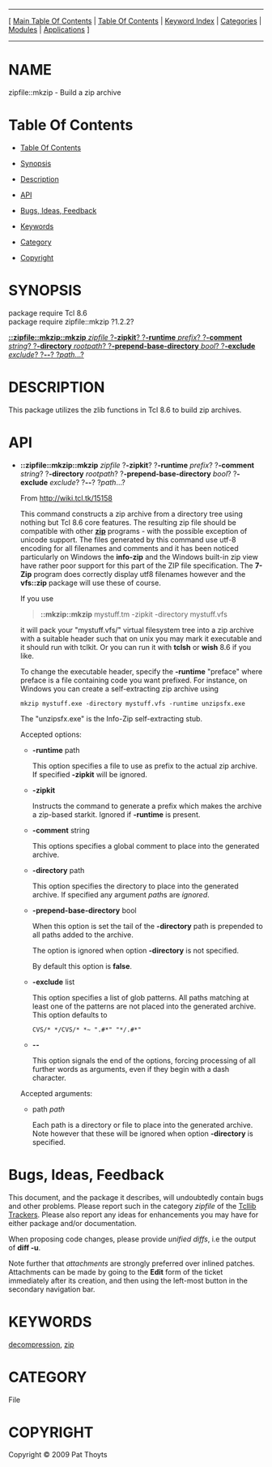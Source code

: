 
[//000000001]: # (zipfile::mkzip \- Zip archive creation)
[//000000002]: # (Generated from file 'mkzip\.man' by tcllib/doctools with format 'markdown')
[//000000003]: # (Copyright &copy; 2009 Pat Thoyts)
[//000000004]: # (zipfile::mkzip\(n\) 1\.2\.2 tcllib "Zip archive creation")

<hr> [ <a href="../../../../toc.md">Main Table Of Contents</a> &#124; <a
href="../../../toc.md">Table Of Contents</a> &#124; <a
href="../../../../index.md">Keyword Index</a> &#124; <a
href="../../../../toc0.md">Categories</a> &#124; <a
href="../../../../toc1.md">Modules</a> &#124; <a
href="../../../../toc2.md">Applications</a> ] <hr>

# NAME

zipfile::mkzip \- Build a zip archive

# <a name='toc'></a>Table Of Contents

  - [Table Of Contents](#toc)

  - [Synopsis](#synopsis)

  - [Description](#section1)

  - [API](#section2)

  - [Bugs, Ideas, Feedback](#section3)

  - [Keywords](#keywords)

  - [Category](#category)

  - [Copyright](#copyright)

# <a name='synopsis'></a>SYNOPSIS

package require Tcl 8\.6  
package require zipfile::mkzip ?1\.2\.2?  

[__::zipfile::mkzip::mkzip__ *zipfile* ?__\-zipkit__? ?__\-runtime__ *prefix*? ?__\-comment__ *string*? ?__\-directory__ *rootpath*? ?__\-prepend\-base\-directory__ *bool*? ?__\-exclude__ *exclude*? ?__\-\-__? ?*path*\.\.\.?](#1)  

# <a name='description'></a>DESCRIPTION

This package utilizes the zlib functions in Tcl 8\.6 to build zip archives\.

# <a name='section2'></a>API

  - <a name='1'></a>__::zipfile::mkzip::mkzip__ *zipfile* ?__\-zipkit__? ?__\-runtime__ *prefix*? ?__\-comment__ *string*? ?__\-directory__ *rootpath*? ?__\-prepend\-base\-directory__ *bool*? ?__\-exclude__ *exclude*? ?__\-\-__? ?*path*\.\.\.?

    From [http://wiki\.tcl\.tk/15158](http://wiki\.tcl\.tk/15158)

    This command constructs a zip archive from a directory tree using nothing
    but Tcl 8\.6 core features\. The resulting zip file should be compatible with
    other __[zip](\.\./\.\./\.\./\.\./index\.md\#zip)__ programs \- with the
    possible exception of unicode support\. The files generated by this command
    use utf\-8 encoding for all filenames and comments and it has been noticed
    particularly on Windows the __info\-zip__ and the Windows built\-in zip
    view have rather poor support for this part of the ZIP file specification\.
    The __7\-Zip__ program does correctly display utf8 filenames however and
    the __vfs::zip__ package will use these of course\.

    If you use

    > __::mkzip::mkzip__ mystuff\.tm \-zipkit \-directory mystuff\.vfs

    it will pack your "mystuff\.vfs/" virtual filesystem tree into a zip archive
    with a suitable header such that on unix you may mark it executable and it
    should run with tclkit\. Or you can run it with __tclsh__ or __wish__
    8\.6 if you like\.

    To change the executable header, specify the __\-runtime__ "preface"
    where preface is a file containing code you want prefixed\. For instance, on
    Windows you can create a self\-extracting zip archive using

        mkzip mystuff.exe -directory mystuff.vfs -runtime unzipsfx.exe

    The "unzipsfx\.exe" is the Info\-Zip self\-extracting stub\.

    Accepted options:

      * __\-runtime__ path

        This option specifies a file to use as prefix to the actual zip archive\.
        If specified __\-zipkit__ will be ignored\.

      * __\-zipkit__

        Instructs the command to generate a prefix which makes the archive a
        zip\-based starkit\. Ignored if __\-runtime__ is present\.

      * __\-comment__ string

        This options specifies a global comment to place into the generated
        archive\.

      * __\-directory__ path

        This option specifies the directory to place into the generated archive\.
        If specified any argument *path*s are *ignored*\.

      * __\-prepend\-base\-directory__ bool

        When this option is set the tail of the __\-directory__ path is
        prepended to all paths added to the archive\.

        The option is ignored when option __\-directory__ is not specified\.

        By default this option is __false__\.

      * __\-exclude__ list

        This option specifies a list of glob patterns\. All paths matching at
        least one of the patterns are not placed into the generated archive\.
        This option defaults to

            CVS/* */CVS/* *~ ".#*" "*/.#*"

      * __\-\-__

        This option signals the end of the options, forcing processing of all
        further words as arguments, even if they begin with a dash character\.

    Accepted arguments:

      * path *path*

        Each path is a directory or file to place into the generated archive\.
        Note however that these will be ignored when option __\-directory__
        is specified\.

# <a name='section3'></a>Bugs, Ideas, Feedback

This document, and the package it describes, will undoubtedly contain bugs and
other problems\. Please report such in the category *zipfile* of the [Tcllib
Trackers](http://core\.tcl\.tk/tcllib/reportlist)\. Please also report any ideas
for enhancements you may have for either package and/or documentation\.

When proposing code changes, please provide *unified diffs*, i\.e the output of
__diff \-u__\.

Note further that *attachments* are strongly preferred over inlined patches\.
Attachments can be made by going to the __Edit__ form of the ticket
immediately after its creation, and then using the left\-most button in the
secondary navigation bar\.

# <a name='keywords'></a>KEYWORDS

[decompression](\.\./\.\./\.\./\.\./index\.md\#decompression),
[zip](\.\./\.\./\.\./\.\./index\.md\#zip)

# <a name='category'></a>CATEGORY

File

# <a name='copyright'></a>COPYRIGHT

Copyright &copy; 2009 Pat Thoyts
